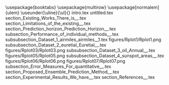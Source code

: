 \usepackage{booktabs}
\usepackage{multirow}
\usepackage[normalem]{ulem}
\useunder{\uline}{\ul}{}
intro.tex
untitled.tex
section_Existing_Works_There_is__.tex
section_Limitations_of_the_existing__.tex
section_Prediction_horizon_Prediction_Horizon__.tex
subsection_Performance_of_individual_methods__.tex
subsubsection_Dataset_1_airmiles_airmiles__1.tex
figures/Rplot1/Rplot1.png
subsubsection_Dataset_2_euretial_Euretial__.tex
figures/Rplot03/Rplot03.png
subsubsection_Dataset_3_oil_Annual__.tex
figures/Rplot05/Rplot05.png
subsubsection_Dataset_4_sunspot_areas__.tex
figures/Rplot06/Rplot06.png
figures/Rplot07/Rplot07.png
subsection_Error_Measures_For_quantitative__.tex
section_Proposed_Ensemble_Prediction_Method__.tex
section_Experimental_Results_We_have__.tex
section_References__.tex